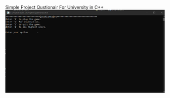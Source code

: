 Simple Project Qustionair For University in C++
<img src="Images/Screenshot 2023-08-18 183211.png">
